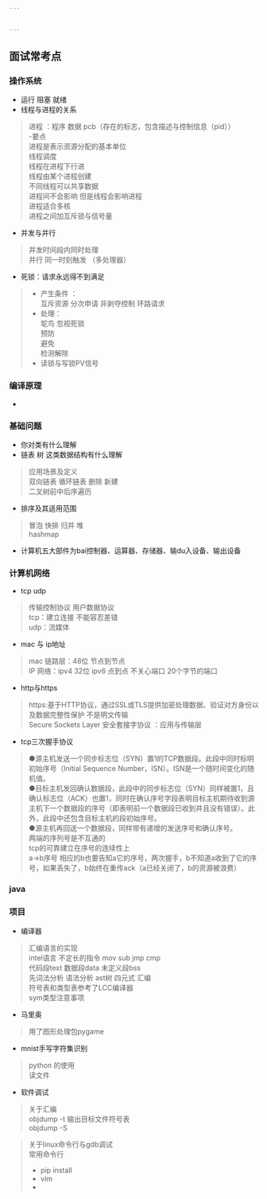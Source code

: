 ```yaml
---


---
```


<h2 id="面试常考点">面试常考点</h2>
<h3 id="操作系统">操作系统</h3>
<ul>
<li>运行 阻塞 就绪</li>
<li>线程与进程的关系</li>
</ul>
<blockquote>
<p>进程 ：程序 数据 pcb（存在的标志，包含描述与控制信息（pid））<br>
-要点<br>
进程是表示资源分配的基本单位<br>
线程调度<br>
线程在进程下行进<br>
线程由某个进程创建<br>
不同线程可以共享数据<br>
进程间不会影响 但是线程会影响进程<br>
进程适合多核<br>
进程之间加互斥锁与信号量</p>
</blockquote>
<ul>
<li>并发与并行</li>
</ul>
<blockquote>
<p>并发时间段内同时处理<br>
并行 同一时刻触发 （多处理器）</p>
</blockquote>
<ul>
<li>死锁：请求永远得不到满足</li>
</ul>
<blockquote>
<ul>
<li>产生条件 ：<br>
互斥资源 分次申请 非剥夺控制 环路请求</li>
<li>处理：<br>
鸵鸟 忽视死锁<br>
预防<br>
避免<br>
检测解除</li>
<li>读锁与写锁PV信号</li>
</ul>
</blockquote>
<h3 id="编译原理">编译原理</h3>
<ul>
<li></li>
</ul>
<h3 id="基础问题">基础问题</h3>
<ul>
<li>你对类有什么理解</li>
<li>链表 树 这类数据结构有什么理解</li>
</ul>
<blockquote>
<p>应用场景及定义<br>
双向链表 循环链表 删除 新建<br>
二叉树前中后序遍历</p>
</blockquote>
<ul>
<li>排序及其适用范围</li>
</ul>
<blockquote>
<p>冒泡 快排 归并 堆<br>
hashmap</p>
</blockquote>
<ul>
<li>计算机五大部件为bai控制器、运算器、存储器、输du入设备、输出设备</li>
</ul>
<h3 id="计算机网络">计算机网络</h3>
<ul>
<li>tcp udp</li>
</ul>
<blockquote>
<p>传输控制协议  用户数据协议<br>
tcp：建立连接 不能容忍差错<br>
udp：流媒体</p>
</blockquote>
<ul>
<li>mac 与 ip地址</li>
</ul>
<blockquote>
<p>mac 链路层：48位 节点到节点<br>
IP 网络：ipv4  32位  ipv6 点到点 不关心端口 20个字节的端口</p>
</blockquote>
<ul>
<li>http与https</li>
</ul>
<blockquote>
<p>https:基于HTTP协议，通过SSL或TLS提供加密处理数据、验证对方身份以及数据完整性保护 不是明文传输<br>
Secure Sockets Layer 安全套接字协议 ：应用与传输层</p>
</blockquote>
<ul>
<li>tcp三次握手协议</li>
</ul>
<blockquote>
<p>●源主机发送一个同步标志位（SYN）置1的TCP数据段。此段中同时标明初始序号（Initial Sequence Number，ISN）。ISN是一个随时间变化的随机值。　　<br>
●目标主机发回确认数据段，此段中的同步标志位（SYN）同样被置1，且确认标志位（ACK）也置1，同时在确认序号字段表明目标主机期待收到源主机下一个数据段的序号（即表明前一个数据段已收到并且没有错误）。此外，此段中还包含目标主机的段初始序号。　　<br>
●源主机再回送一个数据段，同样带有递增的发送序号和确认序号。<br>
两端的序列号是不互通的<br>
tcp的可靠建立在序号的连续性上<br>
a-&gt;b序号 相应的b也要告知a它的序号，两次握手，b不知道a收到了它的序号，如果丢失了，b始终在重传ack（a已经关闭了，b的资源被浪费）</p>
</blockquote>
<h3 id="java">java</h3>
<h3 id="项目">项目</h3>
<ul>
<li>编译器</li>
</ul>
<blockquote>
<p>汇编语言的实现<br>
intel语言 不定长的指令 mov sub jmp cmp<br>
代码段text 数据段data 未定义段bss<br>
先词法分析 语法分析 ast树 四元式 汇编<br>
符号表和类型表参考了LCC编译器<br>
sym类型注意事项</p>
</blockquote>
<ul>
<li>马里奥</li>
</ul>
<blockquote>
<p>用了图形处理包pygame</p>
</blockquote>
<ul>
<li>mnist手写字符集识别</li>
</ul>
<blockquote>
<p>python 的使用<br>
读文件</p>
</blockquote>
<ul>
<li>软件调试</li>
</ul>
<blockquote>
<p>关于汇编<br>
objdump -t 输出目标文件符号表<br>
objdump -S</p>
</blockquote>
<blockquote>
<p>关于linux命令行与gdb调试<br>
常用命令行</p>
<ul>
<li>pip install</li>
<li>vim</li>
<li></li>
</ul>
</blockquote>

